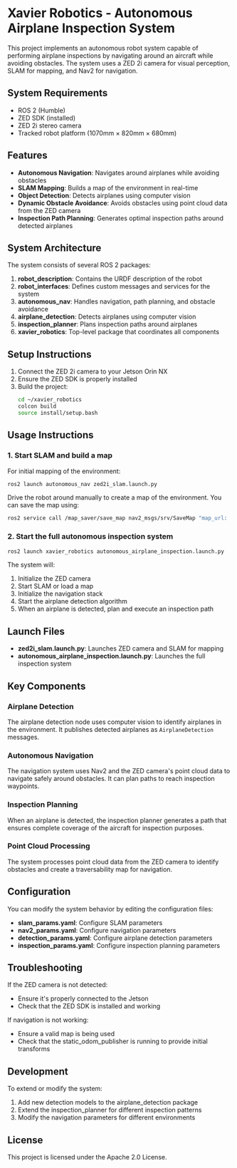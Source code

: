 # Xavier Robotics - Autonomous Airplane Inspection System

This project implements an autonomous robot system capable of performing airplane inspections by navigating around an aircraft while avoiding obstacles. The system uses a ZED 2i camera for visual perception, SLAM for mapping, and Nav2 for navigation.

## System Requirements

- ROS 2 (Humble)
- ZED SDK (installed)
- ZED 2i stereo camera
- Tracked robot platform (1070mm × 820mm × 680mm)

## Features

- **Autonomous Navigation**: Navigates around airplanes while avoiding obstacles
- **SLAM Mapping**: Builds a map of the environment in real-time
- **Object Detection**: Detects airplanes using computer vision
- **Dynamic Obstacle Avoidance**: Avoids obstacles using point cloud data from the ZED camera
- **Inspection Path Planning**: Generates optimal inspection paths around detected airplanes

## System Architecture

The system consists of several ROS 2 packages:

1. **robot_description**: Contains the URDF description of the robot
2. **robot_interfaces**: Defines custom messages and services for the system
3. **autonomous_nav**: Handles navigation, path planning, and obstacle avoidance
4. **airplane_detection**: Detects airplanes using computer vision
5. **inspection_planner**: Plans inspection paths around airplanes
6. **xavier_robotics**: Top-level package that coordinates all components

## Setup Instructions

1. Connect the ZED 2i camera to your Jetson Orin NX
2. Ensure the ZED SDK is properly installed
3. Build the project:
   ```bash
   cd ~/xavier_robotics
   colcon build
   source install/setup.bash
   ```

## Usage Instructions

### 1. Start SLAM and build a map

For initial mapping of the environment:

```bash
ros2 launch autonomous_nav zed2i_slam.launch.py
```

Drive the robot around manually to create a map of the environment. You can save the map using:

```bash
ros2 service call /map_saver/save_map nav2_msgs/srv/SaveMap "map_url: 'map'"
```

### 2. Start the full autonomous inspection system

```bash
ros2 launch xavier_robotics autonomous_airplane_inspection.launch.py
```

The system will:
1. Initialize the ZED camera
2. Start SLAM or load a map
3. Initialize the navigation stack
4. Start the airplane detection algorithm
5. When an airplane is detected, plan and execute an inspection path

## Launch Files

- **zed2i_slam.launch.py**: Launches ZED camera and SLAM for mapping
- **autonomous_airplane_inspection.launch.py**: Launches the full inspection system

## Key Components

### Airplane Detection

The airplane detection node uses computer vision to identify airplanes in the environment. It publishes detected airplanes as `AirplaneDetection` messages.

### Autonomous Navigation

The navigation system uses Nav2 and the ZED camera's point cloud data to navigate safely around obstacles. It can plan paths to reach inspection waypoints.

### Inspection Planning

When an airplane is detected, the inspection planner generates a path that ensures complete coverage of the aircraft for inspection purposes.

### Point Cloud Processing

The system processes point cloud data from the ZED camera to identify obstacles and create a traversability map for navigation.

## Configuration

You can modify the system behavior by editing the configuration files:

- **slam_params.yaml**: Configure SLAM parameters
- **nav2_params.yaml**: Configure navigation parameters
- **detection_params.yaml**: Configure airplane detection parameters
- **inspection_params.yaml**: Configure inspection planning parameters

## Troubleshooting

If the ZED camera is not detected:
- Ensure it's properly connected to the Jetson
- Check that the ZED SDK is installed and working

If navigation is not working:
- Ensure a valid map is being used
- Check that the static_odom_publisher is running to provide initial transforms

## Development

To extend or modify the system:
1. Add new detection models to the airplane_detection package
2. Extend the inspection_planner for different inspection patterns
3. Modify the navigation parameters for different environments

## License

This project is licensed under the Apache 2.0 License.

